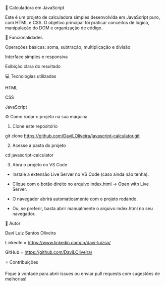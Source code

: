 🧮 Calculadora em JavaScript

Este é um projeto de calculadora simples desenvolvida em JavaScript puro, com HTML e CSS. O objetivo principal foi praticar conceitos de lógica, manipulação do DOM e organização de código.

🚀 Funcionalidades

Operações básicas: soma, subtração, multiplicação e divisão

Interface simples e responsiva

Exibição clara do resultado

💻 Tecnologias utilizadas

HTML

CSS

JavaScript

⚙️ Como rodar o projeto na sua máquina

1. Clone este repositório

git clone https://github.com/DaviLOliveira/javascript-calculator.git

2. Acesse a pasta do projeto

cd javascript-calculator

3. Abra o projeto no VS Code

- Instale a extensão Live Server no VS Code (caso ainda não tenha).

- Clique com o botão direito no arquivo index.html → Open with Live Server.

- O navegador abrirá automaticamente com o projeto rodando.

- Ou, se preferir, basta abrir manualmente o arquivo index.html no seu navegador.

📝 Autor

Davi Luiz Santos Oliveira

LinkedIn = https://www.linkedin.com/in/davi-luizso/

GitHub = https://github.com/DaviLOliveira/

⭐ Contribuições

Fique à vontade para abrir issues ou enviar pull requests com sugestões de melhorias!

